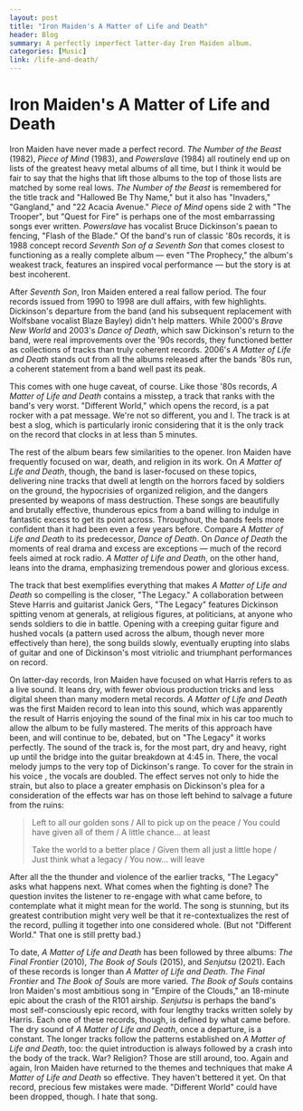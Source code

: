 ```yaml
---
layout: post
title: "Iron Maiden's A Matter of Life and Death"
header: Blog
summary: A perfectly imperfect latter-day Iron Maiden album.
categories: [Music]
link: /life-and-death/
---
```

# Iron Maiden's A Matter of Life and Death 
Iron Maiden have never made a perfect record. *The Number of the Beast* (1982), *Piece of Mind* (1983), and *Powerslave* (1984) all routinely end up on lists of the greatest heavy metal albums of all time, but I think it would be fair to say that the highs that lift those albums to the top of those lists are matched by some real lows. *The Number of the Beast* is remembered for the title track and "Hallowed Be Thy Name," but it also has "Invaders," "Gangland," and "22 Acacia Avenue." *Piece of Mind* opens side 2 with "The Trooper", but "Quest for Fire" is perhaps one of the most embarrassing songs ever written. *Powerslave* has vocalist Bruce Dickinson's paean to fencing, "Flash of the Blade." Of the band's run of classic '80s records, it is 1988 concept record *Seventh Son of a Seventh Son* that comes closest to functioning as a really complete album — even "The Prophecy," the album's weakest track, features an inspired vocal performance — but the story is at best incoherent.

After *Seventh Son*, Iron Maiden entered a real fallow period. The four records issued from 1990 to 1998 are dull affairs, with few highlights. Dickinson's departure from the band (and his subsequent replacement with Wolfsbane vocalist Blaze Bayley) didn't help matters. While 2000's *Brave New World* and 2003's *Dance of Death*, which saw Dickinson's return to the band, were real improvements over the '90s records, they functioned better as collections of tracks than truly coherent records. 2006's *A Matter of Life and Death* stands out from all the albums released after the bands '80s run, a coherent statement from a band well past its peak.

This comes with one huge caveat, of course. Like those '80s records, *A Matter of Life and Death* contains a misstep, a track that ranks with the band's very worst. "Different World," which opens the record, is a pat rocker with a pat message. We're not so different, you and I. The track is at best a slog, which is particularly ironic considering that it is the only track on the record that clocks in at less than 5 minutes. 

The rest of the album bears few similarities to the opener. Iron Maiden have frequently focused on war, death, and religion in its work. On *A Matter of Life and Death*, though, the band is laser-focused on these topics, delivering nine tracks that dwell at length on the horrors faced by soldiers on the ground, the hypocrisies of organized religion, and the dangers presented by weapons of mass destruction. These songs are beautifully and brutally effective, thunderous epics from a band willing to indulge in fantastic excess to get its point across. Throughout, the bands feels more confident than it had been even a few years before. Compare *A Matter of Life and Death* to its predecessor, *Dance of Death*. On *Dance of Death* the moments of real drama and excess are exceptions — much of the record feels aimed at rock radio. *A Matter of Life and Death*, on the other hand, leans into the drama, emphasizing tremendous power and glorious excess.

The track that best exemplifies everything that makes *A Matter of Life and Death* so compelling is the closer, "The Legacy." A collaboration between Steve Harris and guitarist Janick Gers, "The Legacy" features Dickinson spitting venom at generals, at religious figures, at politicians, at anyone who sends soldiers to die in battle. Opening with a creeping guitar figure and hushed vocals (a pattern used across the album, though never more effectively than here), the song builds slowly, eventually erupting into slabs of guitar and one of Dickinson's most vitriolic and triumphant performances on record.

On latter-day records, Iron Maiden have focused on what Harris refers to as a live sound. It leans dry, with fewer obvious production tricks and less digital sheen than many modern metal records. *A Matter of Life and Death* was the first Maiden record to lean into this sound, which was apparently the result of Harris enjoying the sound of the final mix in his car too much to allow the album to be fully mastered. The merits of this approach have been, and will continue to be, debated, but on "The Legacy" it works perfectly. The sound of the track is, for the most part, dry and heavy, right up until the bridge into the guitar breakdown at 4:45 in. There, the vocal melody jumps to the very top of Dickinson's range. To cover for the strain in his voice , the vocals are doubled. The effect serves not only to hide the strain, but also to place a greater emphasis on Dickinson's plea for a consideration of the effects war has on those left behind to salvage a future from the ruins:

> Left to all our golden sons / 
> All to pick up on the peace /
> You could have given all of them /
> A little chance... at least 
> 
> Take the world to a better place / 
> Given them all just a little hope / 
> Just think what a legacy /
> You now... will leave

After all the the thunder and violence of the earlier tracks, "The Legacy" asks what happens next. What comes when the fighting is done? The question invites the listener to re-engage with what came before, to contemplate what it might mean for the world. The song is stunning, but its greatest contribution might very well be that it re-contextualizes the rest of the record, pulling it together into one considered whole. (But not "Different World." That one is still pretty bad.)

To date, *A Matter of Life and Death* has been followed by three albums: *The Final Frontier* (2010), *The Book of Souls* (2015), and *Senjutsu* (2021). Each of these records is longer than *A Matter of Life and Death*. *The Final Frontier* and *The Book of Souls* are more varied. *The Book of Souls* contains Iron Maiden's most ambitious song in "Empire of the Clouds," an 18-minute epic about the crash of the R101 airship. *Senjutsu* is perhaps the band's most self-consciously epic record, with four lengthy tracks written solely by Harris. Each one of these records, though, is defined by what came before. The dry sound of *A Matter of Life and Death*, once a departure, is a constant. The longer tracks follow the patterns established on *A Matter of Life and Death*, too: the quiet introduction is always followed by a crash into the body of the track. War? Religion? Those are still around, too. Again and again, Iron Maiden have returned to the themes and techniques that make *A Matter of Life and Death* so effective. They haven't bettered it yet. On that record, precious few mistakes were made. "Different World" could have been dropped, though. I hate that song.